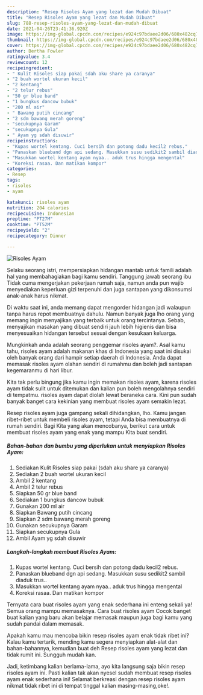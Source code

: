 ```yaml
---
description: "Resep Risoles Ayam yang lezat dan Mudah Dibuat"
title: "Resep Risoles Ayam yang lezat dan Mudah Dibuat"
slug: 788-resep-risoles-ayam-yang-lezat-dan-mudah-dibuat
date: 2021-04-26T23:41:36.920Z
image: https://img-global.cpcdn.com/recipes/e924c97bdaee2d06/680x482cq70/risoles-ayam-foto-resep-utama.jpg
thumbnail: https://img-global.cpcdn.com/recipes/e924c97bdaee2d06/680x482cq70/risoles-ayam-foto-resep-utama.jpg
cover: https://img-global.cpcdn.com/recipes/e924c97bdaee2d06/680x482cq70/risoles-ayam-foto-resep-utama.jpg
author: Bertha Fowler
ratingvalue: 3.4
reviewcount: 12
recipeingredient:
- " Kulit Risoles siap pakai sdah aku share ya caranya"
- "2 buah wortel ukuran kecil"
- "2 kentang"
- "2 telur rebus"
- "50 gr blue band"
- "1 bungkus dancow bubuk"
- "200 ml air"
- " Bawang putih cincang"
- "2 sdm bawang merah goreng"
- "secukupnya Garam"
- "secukupnya Gula"
- " Ayam yg sdah disuwir"
recipeinstructions:
- "Kupas wortel kentang. Cuci bersih dan potong dadu kecil2 rebus."
- "Panaskan blueband dgn api sedang. Masukkan susu sedikit2 sambil diaduk trus.."
- "Masukkan wortel kentang ayam nyaa.. aduk trus hingga mengental"
- "Koreksi rasaa. Dan matikan kompor"
categories:
- Resep
tags:
- risoles
- ayam

katakunci: risoles ayam 
nutrition: 204 calories
recipecuisine: Indonesian
preptime: "PT27M"
cooktime: "PT52M"
recipeyield: "2"
recipecategory: Dinner

---
```



![Risoles Ayam](https://img-global.cpcdn.com/recipes/e924c97bdaee2d06/680x482cq70/risoles-ayam-foto-resep-utama.jpg)

Selaku seorang istri, mempersiapkan hidangan mantab untuk famili adalah hal yang membahagiakan bagi kamu sendiri. Tanggung jawab seorang ibu Tidak cuma mengerjakan pekerjaan rumah saja, namun anda pun wajib menyediakan keperluan gizi terpenuhi dan juga santapan yang dikonsumsi anak-anak harus nikmat.

Di waktu  saat ini, anda memang dapat mengorder hidangan jadi walaupun tanpa harus repot membuatnya dahulu. Namun banyak juga lho orang yang memang ingin menyajikan yang terbaik untuk orang tercintanya. Sebab, menyajikan masakan yang dibuat sendiri jauh lebih higienis dan bisa menyesuaikan hidangan tersebut sesuai dengan kesukaan keluarga. 



Mungkinkah anda adalah seorang penggemar risoles ayam?. Asal kamu tahu, risoles ayam adalah makanan khas di Indonesia yang saat ini disukai oleh banyak orang dari hampir setiap daerah di Indonesia. Anda dapat memasak risoles ayam olahan sendiri di rumahmu dan boleh jadi santapan kegemaranmu di hari libur.

Kita tak perlu bingung jika kamu ingin memakan risoles ayam, karena risoles ayam tidak sulit untuk ditemukan dan kalian pun boleh mengolahnya sendiri di tempatmu. risoles ayam dapat diolah lewat beraneka cara. Kini pun sudah banyak banget cara kekinian yang membuat risoles ayam semakin lezat.

Resep risoles ayam juga gampang sekali dihidangkan, lho. Kamu jangan ribet-ribet untuk membeli risoles ayam, tetapi Anda bisa membuatnya di rumah sendiri. Bagi Kita yang akan mencobanya, berikut cara untuk membuat risoles ayam yang enak yang mampu Kita buat sendiri.

<!--inarticleads1-->

##### Bahan-bahan dan bumbu yang diperlukan untuk menyiapkan Risoles Ayam:

1. Sediakan  Kulit Risoles siap pakai (sdah aku share ya caranya)
1. Sediakan 2 buah wortel ukuran kecil
1. Ambil 2 kentang
1. Ambil 2 telur rebus
1. Siapkan 50 gr blue band
1. Sediakan 1 bungkus dancow bubuk
1. Gunakan 200 ml air
1. Siapkan  Bawang putih cincang
1. Siapkan 2 sdm bawang merah goreng
1. Gunakan secukupnya Garam
1. Siapkan secukupnya Gula
1. Ambil  Ayam yg sdah disuwir




<!--inarticleads2-->

##### Langkah-langkah membuat Risoles Ayam:

1. Kupas wortel kentang. Cuci bersih dan potong dadu kecil2 rebus.
1. Panaskan blueband dgn api sedang. Masukkan susu sedikit2 sambil diaduk trus..
1. Masukkan wortel kentang ayam nyaa.. aduk trus hingga mengental
1. Koreksi rasaa. Dan matikan kompor




Ternyata cara buat risoles ayam yang enak sederhana ini enteng sekali ya! Semua orang mampu memasaknya. Cara buat risoles ayam Cocok banget buat kalian yang baru akan belajar memasak maupun juga bagi kamu yang sudah pandai dalam memasak.

Apakah kamu mau mencoba bikin resep risoles ayam enak tidak ribet ini? Kalau kamu tertarik, mending kamu segera menyiapkan alat-alat dan bahan-bahannya, kemudian buat deh Resep risoles ayam yang lezat dan tidak rumit ini. Sungguh mudah kan. 

Jadi, ketimbang kalian berlama-lama, ayo kita langsung saja bikin resep risoles ayam ini. Pasti kalian tak akan nyesel sudah membuat resep risoles ayam enak sederhana ini! Selamat berkreasi dengan resep risoles ayam nikmat tidak ribet ini di tempat tinggal kalian masing-masing,oke!.

